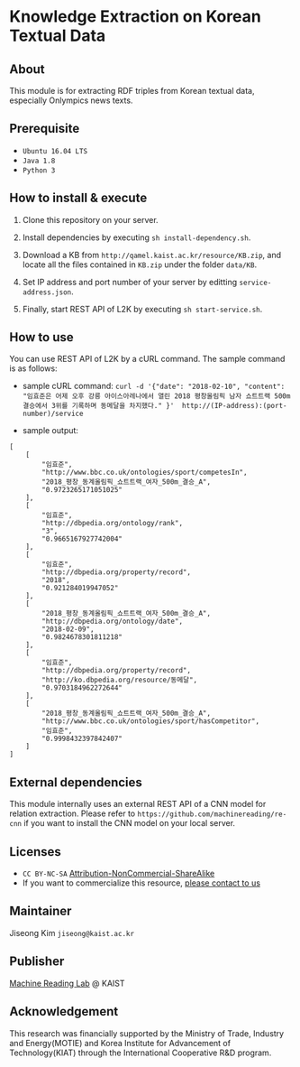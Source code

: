 # Knowledge Extraction on Korean Textual Data

## About
This module is for extracting RDF triples from Korean textual data, especially Onlympics news texts.

## Prerequisite
* `Ubuntu 16.04 LTS`
* `Java 1.8`
* `Python 3`

## How to install & execute
1. Clone this repository on your server.

2. Install dependencies by executing `sh install-dependency.sh`.

3. Download a KB from `http://qamel.kaist.ac.kr/resource/KB.zip`, and locate all the files contained in `KB.zip` under the folder `data/KB`.

4. Set IP address and port number of your server by editting `service-address.json`.

5. Finally, start REST API of L2K by executing `sh start-service.sh`.

## How to use
You can use REST API of L2K by a cURL command. The sample command is as follows:

- sample cURL command: `curl -d '{"date": "2018-02-10", "content": "임효준은 어제 오후 강릉 아이스아레나에서 열린 2018 평창올림픽 남자 쇼트트랙 500m 결승에서 3위를 기록하며 동메달을 차지했다." }'  http://(IP-address):(port-number)/service`

- sample output: 
```
[
    [
        "임효준",
        "http://www.bbc.co.uk/ontologies/sport/competesIn",
        "2018_평창_동계올림픽_쇼트트랙_여자_500m_결승_A",
        "0.9723265171051025"
    ],
    [
        "임효준",
        "http://dbpedia.org/ontology/rank",
        "3",
        "0.9665167927742004"
    ],
    [
        "임효준",
        "http://dbpedia.org/property/record",
        "2018",
        "0.921284019947052"
    ],
    [
        "2018_평창_동계올림픽_쇼트트랙_여자_500m_결승_A",
        "http://dbpedia.org/ontology/date",
        "2018-02-09",
        "0.9824678301811218"
    ],
    [
        "임효준",
        "http://dbpedia.org/property/record",
        "http://ko.dbpedia.org/resource/동메달",
        "0.9703184962272644"
    ],
    [
        "2018_평창_동계올림픽_쇼트트랙_여자_500m_결승_A",
        "http://www.bbc.co.uk/ontologies/sport/hasCompetitor",
        "임효준",
        "0.9998432397842407"
    ]
]
```

## External dependencies
This module internally uses an external REST API of a CNN model for relation extraction. Please refer to `https://github.com/machinereading/re-cnn` if you want to install the CNN model on your local server.

## Licenses
* `CC BY-NC-SA` [Attribution-NonCommercial-ShareAlike](https://creativecommons.org/licenses/by-nc-sa/2.0/)
* If you want to commercialize this resource, [please contact to us](http://mrlab.kaist.ac.kr/contact)

## Maintainer
Jiseong Kim `jiseong@kaist.ac.kr`

## Publisher
[Machine Reading Lab](http://mrlab.kaist.ac.kr/) @ KAIST

## Acknowledgement
This research was financially supported by the Ministry of Trade, Industry and Energy(MOTIE) and Korea Institute for Advancement of Technology(KIAT) through the International Cooperative R&D program.